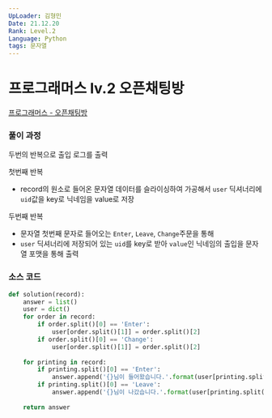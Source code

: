 ```yaml
---
UpLoader: 김형민
Date: 21.12.20
Rank: Level.2
Language: Python
tags: 문자열
---
```


# 프로그래머스 lv.2 오픈채팅방

[프로그래머스 - 오픈채팅방](https://programmers.co.kr/learn/courses/30/lessons/42888)  
  

### 풀이 과정  

두번의 반복으로 출입 로그를 출력  
  
첫번째 반복  
- record의 원소로 들어온 문자열 데이터를 슬라이싱하여 가공해서 `user` 딕셔너리에 `uid`값을 key로 닉네임을 value로 저장  
  
두번째 반복  
- 문자열 첫번째 문자로 들어오는 `Enter`, `Leave`, `Change`주문을 통해  
- `user` 딕셔너리에 저장되어 있는 `uid`를 key로 받아 `value`인 닉네임의 출입을 문자열 포맷을 통해 출력  


### 소스 코드

```python
def solution(record):
    answer = list()
    user = dict()
    for order in record:
        if order.split()[0] == 'Enter':
            user[order.split()[1]] = order.split()[2]
        if order.split()[0] == 'Change':
            user[order.split()[1]] = order.split()[2]
    
    for printing in record:
        if printing.split()[0] == 'Enter':
            answer.append('{}님이 들어왔습니다.'.format(user[printing.split()[1]]))
        if printing.split()[0] == 'Leave':
            answer.append('{}님이 나갔습니다.'.format(user[printing.split()[1]]))
    
    return answer
```